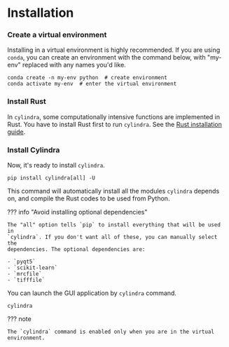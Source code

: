 # Installation

### Create a virtual environment

Installing in a virtual environment is highly recommended.
If you are using `conda`, you can create an environment with the command below, with
"my-env" replaced with any names you'd like.

```shell
conda create -n my-env python  # create environment
conda activate my-env  # enter the virtual environment
```

### Install Rust

In `cylindra`, some computationally intensive functions are implemented in Rust.
You have to install Rust first to run `cylindra`. See the [Rust installation guide](https://www.rust-lang.org/tools/install).

### Install Cylindra

Now, it's ready to install `cylindra`.

```shell
pip install cylindra[all] -U
```

This command will automatically install all the modules `cylindra` depends on, and
compile the Rust codes to be used from Python.

??? info "Avoid installing optional dependencies"

    The "all" option tells `pip` to install everything that will be used in
    `cylindra`. If you don't want all of these, you can manually select the
    dependencies. The optional dependencies are:

    - `pyqt5`
    - `scikit-learn`
    - `mrcfile`
    - `tifffile`

You can launch the GUI application by `cylindra` command.

```shell
cylindra
```

??? note

    The `cylindra` command is enabled only when you are in the virtual environment.
